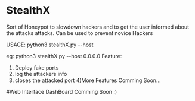 # StealthX
Sort of Honeypot to slowdown hackers and to get the user informed about the attacks attacks. 
Can be used to prevent novice Hackers

USAGE:
python3 stealthX.py --host <your ip address>
  
  eg: python3 stealthX.py --host 0.0.0.0
Feature:
1) Deploy fake ports
2) log the attackers info
3) closes the attacked port
4)More Features Comming Soon...
  
#Web Interface DashBoard Comming Soon :)
